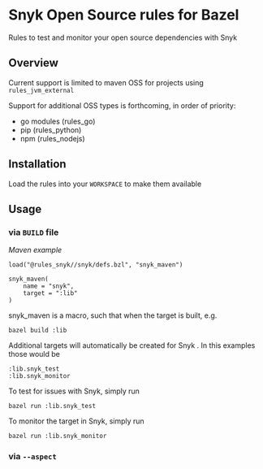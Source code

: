 # Snyk Open Source rules for Bazel

Rules to test and monitor your open source dependencies with Snyk

## Overview
Current support is limited to maven OSS for projects using `rules_jvm_external`

Support for additional OSS types is forthcoming, in order of priority:

- go modules (rules_go)
- pip (rules_python)
- npm (rules_nodejs)

## Installation

Load the rules into your `WORKSPACE` to make them available

## Usage
### via `BUILD` file 

*Maven example*

```
load("@rules_snyk//snyk/defs.bzl", "snyk_maven")

snyk_maven(
    name = "snyk",
    target = ":lib"
)
```

snyk_maven is a macro, such that when the target is built, e.g.
```
bazel build :lib
```

Additional targets will automatically be created for Snyk .  In this examples those would be 
```
:lib.snyk_test
:lib.snyk_monitor
```

To test for issues with Snyk, simply run

`bazel run :lib.snyk_test`

To monitor the target in Snyk, simply run

`bazel run :lib.snyk_monitor`

### via `--aspect`
